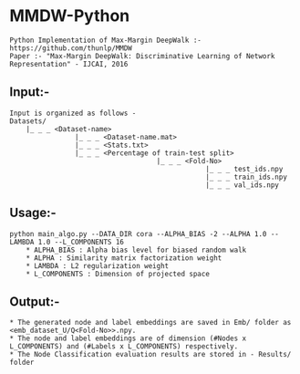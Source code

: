 # MMDW-Python
    Python Implementation of Max-Margin DeepWalk :- https://github.com/thunlp/MMDW
    Paper :- "Max-Margin DeepWalk: Discriminative Learning of Network Representation" - IJCAI, 2016

## Input:- 
    Input is organized as follows -
    Datasets/
        |_ _ _ <Dataset-name>
                    |_ _ _ <Dataset-name.mat>
                    |_ _ _ <Stats.txt>
                    |_ _ _ <Percentage of train-test split>
                                        |_ _ _ <Fold-No>
                                                    |_ _ _ test_ids.npy
                                                    |_ _ _ train_ids.npy
                                                    |_ _ _ val_ids.npy
## Usage:-
    python main_algo.py --DATA_DIR cora --ALPHA_BIAS -2 --ALPHA 1.0 --LAMBDA 1.0 --L_COMPONENTS 16
        * ALPHA_BIAS : Alpha bias level for biased random walk
        * ALPHA : Similarity matrix factorization weight
        * LAMBDA : L2 regularization weight
        * L_COMPONENTS : Dimension of projected space
    
## Output:-
    * The generated node and label embeddings are saved in Emb/ folder as <emb_dataset_U/Q<Fold-No>>.npy.
    * The node and label embeddings are of dimension (#Nodes x L_COMPONENTS) and (#Labels x L_COMPONENTS) respectively.
    * The Node Classification evaluation results are stored in - Results/ folder 
